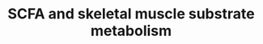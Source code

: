---
annotations:
- id: CL:0000188
  parent: native cell
  type: Cell Type Ontology
  value: cell of skeletal muscle
- id: PW:0001118
  parent: classic metabolic pathway
  type: Pathway Ontology
  value: altered energy metabolic pathway
authors:
- I6095275
- MaintBot
- Marvin M2
- DeSl
- Egonw
- Khanspers
- Eweitz
citedin: ''
communities: []
description: 'The short-chain fatty acids (SCFA) acetate, propionate and butyrate
  can alter skeletal muscle metabolism both via direct and indirect mechanisms. Indirect
  mechanisms include the stimulation of glucagon like peptide 1 (GLP-1) and peptide
  YY (PYY) release via G-protein coupled receptor 41 (GPR41) and GPR43 signalling.
  Increased peripheral levels of these gut-derived satiety hormones induce the recruitment
  of microvasculature in skeletal muscle tissue and thereby contribute to improved
  insulin signalling. Furthermore SCFA induce a reduction in lipolysis in white adipose
  tissue (WAT), resulting in enhanced WAT lipid buffering capacity and decreased levels
  ectopic fat accumulation in skeletal muscle tissue.   SCFA are also suggested to
  have direct effects on skeletal muscle metabolism, possibly via GPR41 and GPR43
  signalling. SCFA  induce the activation of  adenosine monophosphate-activated protein
  kinase (AMPK), a key regulator in skeletal muscle cell metabolism. Activated AMPK
  induces several metabolic pathways including fatty acid oxidation and the synthesis
  of glycogen. Active AMPK also stimulates glucose uptake via translocation of glucose
  transporter type 4 (GLUT4) and decreases glycolysis. In addition to AMPK activation,
  SCFA might also induce peroxisome proliferator activated receptor delta (PPARD)
  expression, another process contributing to enhanced fat oxidation levels.    '
last-edited: 2024-12-21
ndex: 331ac03a-8b69-11eb-9e72-0ac135e8bacf
organisms:
- Homo sapiens
redirect_from:
- /index.php/Pathway:WP4030
- /instance/WP4030
- /instance/WP4030_r136154
revision: r136154
schema-jsonld:
- '@context': https://schema.org/
  '@id': https://wikipathways.github.io/pathways/WP4030.html
  '@type': Dataset
  creator:
    '@type': Organization
    name: WikiPathways
  description: 'The short-chain fatty acids (SCFA) acetate, propionate and butyrate
    can alter skeletal muscle metabolism both via direct and indirect mechanisms.
    Indirect mechanisms include the stimulation of glucagon like peptide 1 (GLP-1)
    and peptide YY (PYY) release via G-protein coupled receptor 41 (GPR41) and GPR43
    signalling. Increased peripheral levels of these gut-derived satiety hormones
    induce the recruitment of microvasculature in skeletal muscle tissue and thereby
    contribute to improved insulin signalling. Furthermore SCFA induce a reduction
    in lipolysis in white adipose tissue (WAT), resulting in enhanced WAT lipid buffering
    capacity and decreased levels ectopic fat accumulation in skeletal muscle tissue.   SCFA
    are also suggested to have direct effects on skeletal muscle metabolism, possibly
    via GPR41 and GPR43 signalling. SCFA  induce the activation of  adenosine monophosphate-activated
    protein kinase (AMPK), a key regulator in skeletal muscle cell metabolism. Activated
    AMPK induces several metabolic pathways including fatty acid oxidation and the
    synthesis of glycogen. Active AMPK also stimulates glucose uptake via translocation
    of glucose transporter type 4 (GLUT4) and decreases glycolysis. In addition to
    AMPK activation, SCFA might also induce peroxisome proliferator activated receptor
    delta (PPARD) expression, another process contributing to enhanced fat oxidation
    levels.    '
  keywords:
  - Acetate
  - Butyrate
  - GLP-1
  - GLUT4
  - GPR41
  - GPR43
  - PPARD
  - PYY
  - Plasma fatty acids
  - Propionate
  - Short-chain fatty acid (SCFA)
  license: CC0
  name: SCFA and skeletal muscle substrate metabolism
seo: CreativeWork
title: SCFA and skeletal muscle substrate metabolism
wpid: WP4030
---